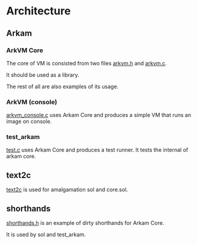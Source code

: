 # Architecture


## Arkam

### ArkVM Core

The core of VM is consisted from two files [arkvm.h](arkvm.h) and [arkvm.c](arkvm.c).

It should be used as a library.

The rest of all are also examples of its usage.



### ArkVM (console)

[arkvm_console.c](arkvm_console.c) uses Arkam Core and produces a simple VM that runs an image on console.



### test_arkam

[test.c](test.c) uses Arkam Core and produces a test runner. It tests the internal of arkam core.



## text2c

[text2c](text2c.c) is used for amalgamation sol and core.sol.



## shorthands

[shorthands.h](shorthands.h) is an example of dirty shorthands for Arkam Core.

It is used by sol and test_arkam.